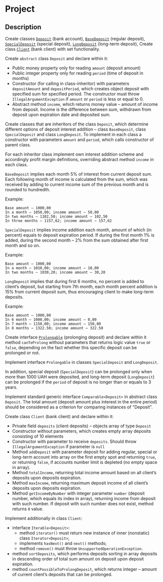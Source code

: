 # Project



## Description

Create classes [`Deposit`](src/main/java/com/epam/rd/qa/collections/Deposit.java) (bank account),
[`BaseDeposit`](src/main/java/com/epam/rd/qa/collections/BaseDeposit.java) (regular deposit),
[`SpecialDeposit`](src/main/java/com/epam/rd/qa/collections/SpecialDeposit.java) (special deposit),
[`LongDeposit`](src/main/java/com/epam/rd/qa/collections/SpecialDeposit.java) (long-term deposit),
Create class [`Client`](src/main/java/com/epam/rd/qa/collections/Client.java) (bank client) with set functionality.

Create `abstract` class `Deposit` and declare within it:

- Public money property only for reading `amount` (deposit amount)
- Public integer property only for reading `period` (time of deposit in months)
- Constructor (for calling in class-inheritor) with parameters
  `depositAmount` and `depositPeriod`, which creates object
  deposit with specified sum for specified period.
  The constructor must throw `IllegalArgumentException`
  if `amount` or `period` is less or equal to 0.
- Abstract method `income`, which returns money value – amount of income from deposit. Income is the difference between sum, withdrawn from deposit upon expiration date and deposited sum.

Create classes that are inheritors of the class `Deposit`, which determine different options of deposit interest addition – class `BaseDeposit`, class `SpecialDeposit` and class `LongDeposit`. To implement in each class a constructor with parameters `amount` and `period`, which calls constructor of parent class.

For each inheritor class implement own interest addition scheme and accordingly profit margin definitions, overriding abstract method `income` in each class.

`BaseDeposit` implies each month 5% of interest from current deposit sum. Each following month of income is calculated from the sum, which was received by adding to current income sum of the previous month and is rounded to hundredth.

Example:

```
Base amount – 1000,00
In a month – 1050,00; income amount – 50,00
In two months – 1102,50; income amount – 102,50
In three months – 1157,62; income amount – 157,62 
```

`SpecialDeposit` implies income addition each month, amount of which (in percent) equals to deposit expiration period. If during the first month 1% is added, during the second month – 2% from the sum obtained after first month and so on.

Example:

```
Base amount – 1000,00
In a month – 1010,00; income amount – 10,00
In two months – 1030,20; income amount – 30,20
```

`LongDeposit` implies that during first 6 months, no percent is added to client’s deposit, but starting from 7th month, each month percent addition is 15% from current deposit sum, thus encouraging client to make long-term deposits.

Example:

```
Base amount – 1000,00
In 6 month – 1000,00; income amount – 0,00
In 7 month – 1150,00; income amount – 150,00
In 8 months – 1322.50; income amount – 322.50
```

Create interface [`Prolongable`](src/main/java/com/epam/rd/qa/collections/Prolongable.java) 
(prolonging deposit) and declare within it method `canToProlong` without parameters 
that returns logic value `true` or `false`, depending on the fact whether this specific deposit 
can be prolonged or not.

Implement interface `Prolongable` in classes `SpecialDeposit` and `LongDeposit`.  

In addition, special deposit (`SpecialDeposit`) can be prolonged only 
when more than 1000 UAH were deposited, and long-term deposit 
(`LongDeposit`) can be prolonged if the `period` of deposit 
is no longer than or equals to 3 years.

Implement standard generic interface `Comparable<Deposit>` in abstract class `Deposit`. 
The total amount (deposit amount plus interest in the entire period) 
should be considered as a criterion for comparing instances of "Deposit".

Create class `Client` (bank client) and declare within it:

- Private field `deposits` (client deposits) – objects array of type `Deposit`
- Constructor without parameters, which creates empty array deposits consisting of 10 elements
- Constructor with parameter to receive `deposits`. Should throw `IllegalArgumentException` if parameter is `null`
- Method `addDeposit` with parameter deposit for adding regular, special or long-term account into array on the first empty spot and returning `true`, or returning `false`, if accounts number limit is depleted (no empty space in array).
- Method `totalIncome`, returning total income amount based on all client’s deposits upon deposits expiration.
- Method `maxIncome`, returning maximum deposit income of all client’s deposits upon deposits expiration.
- Method `getIncomeByNumber` with integer parameter `number` (deposit number, which equals its index in array), returning income from deposit with such number. If deposit with such number does not exist, method returns `0` value.

Implement additionally in class `Client`:
- interface `Iterable<Deposit>`:
  - method `iterator()` must return new instance of inner (nonstatic) class `Iterator<Deposit>`;
  - implements `hasNext()` and `next()` methods;
  - method `remove()` must throw `UnsupportedOperationException`.
- method `sortDeposits`, which performs deposits sorting in array deposits in
descending order of total sum amount on deposit upon deposit expiration.
- method `countPossibleToProlongDeposit`, which returns integer – amount
of current client’s deposits that can be prolonged.
